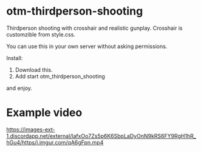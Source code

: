 # otm-thirdperson-shooting

Thirdperson shooting with crosshair and realistic gunplay. Crosshair is customzible from style.css.

You can use this in your own server without asking permissions.

Install: 

1. Download this.
2. Add start otm_thirdperson_shooting

and enjoy.

# Example video
https://images-ext-1.discordapp.net/external/lafxOo7Zs5p6K6SbpLaDyOnN9kRS6FY9RgH1hR_hGu4/https/i.imgur.com/qA6gFpn.mp4
